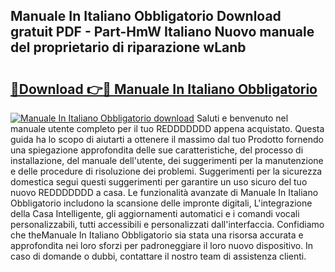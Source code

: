 ## Manuale In Italiano Obbligatorio Download gratuit PDF - Part-HmW Italiano Nuovo manuale del proprietario di riparazione wLanb

# <h2><a href="http://df9n9f.blite.top/?on=Manuale+In+Italiano+Obbligatorio">🔗Download 👉🔴 Manuale In Italiano Obbligatorio</a></h2>

[![Manuale In Italiano Obbligatorio download](https://i.imgur.com/lujVjoI.png)](http://df9n9f.blite.top/?on=Manuale+In+Italiano+Obbligatorio)
Saluti e benvenuto nel manuale utente completo per il tuo REDDDDDDD appena acquistato. Questa guida ha lo scopo di aiutarti a ottenere il massimo dal tuo Prodotto fornendo una spiegazione approfondita delle sue caratteristiche, del processo di installazione, del manuale dell'utente, dei suggerimenti per la manutenzione e delle procedure di risoluzione dei problemi. Suggerimenti per la sicurezza domestica segui questi suggerimenti per garantire un uso sicuro del tuo nuovo REDDDDDDD a casa. Le funzionalità avanzate di Manuale In Italiano Obbligatorio includono la scansione delle impronte digitali, L'integrazione della Casa Intelligente, gli aggiornamenti automatici e i comandi vocali personalizzabili, tutti accessibili e personalizzati dall'interfaccia. Confidiamo che theManuale In Italiano Obbligatorio sia stata una risorsa accurata e approfondita nei loro sforzi per padroneggiare il loro nuovo dispositivo. In caso di domande o dubbi, contattare il nostro team di assistenza clienti.
